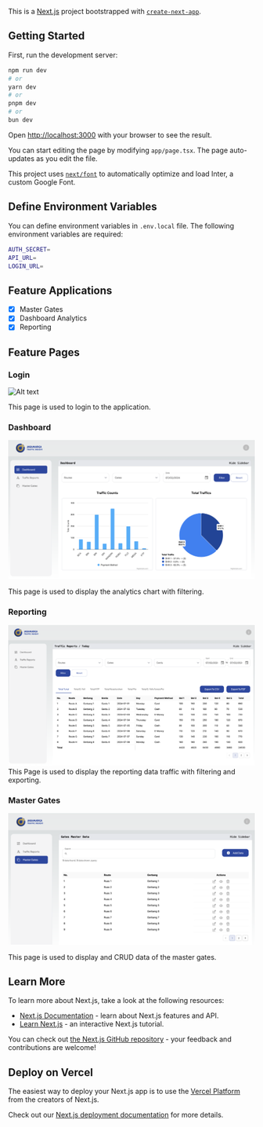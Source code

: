 This is a [Next.js](https://nextjs.org/) project bootstrapped with [`create-next-app`](https://github.com/vercel/next.js/tree/canary/packages/create-next-app).

## Getting Started

First, run the development server:

```bash
npm run dev
# or
yarn dev
# or
pnpm dev
# or
bun dev
```

Open [http://localhost:3000](http://localhost:3000) with your browser to see the result.

You can start editing the page by modifying `app/page.tsx`. The page auto-updates as you edit the file.

This project uses [`next/font`](https://nextjs.org/docs/basic-features/font-optimization) to automatically optimize and load Inter, a custom Google Font.

## Define Environment Variables

You can define environment variables in `.env.local` file. The following environment variables are required:

```bash
AUTH_SECRET=
API_URL=
LOGIN_URL=
```

## Feature Applications

- [x] Master Gates
- [x] Dashboard Analytics
- [x] Reporting

## Feature Pages

### Login

![Alt text](image-1.png)

This page is used to login to the application. 

### Dashboard

![Alt text](image-2.png)

This page is used to display the analytics chart with filtering.

### Reporting

![Alt text](image-3.png)
This Page is used to display the reporting data traffic with filtering and exporting.

### Master Gates
![Alt text](image-4.png)

This page is used to display and CRUD data of the master gates.


## Learn More

To learn more about Next.js, take a look at the following resources:

- [Next.js Documentation](https://nextjs.org/docs) - learn about Next.js features and API.
- [Learn Next.js](https://nextjs.org/learn) - an interactive Next.js tutorial.

You can check out [the Next.js GitHub repository](https://github.com/vercel/next.js/) - your feedback and contributions are welcome!

## Deploy on Vercel

The easiest way to deploy your Next.js app is to use the [Vercel Platform](https://vercel.com/new?utm_medium=default-template&filter=next.js&utm_source=create-next-app&utm_campaign=create-next-app-readme) from the creators of Next.js.

Check out our [Next.js deployment documentation](https://nextjs.org/docs/deployment) for more details.
